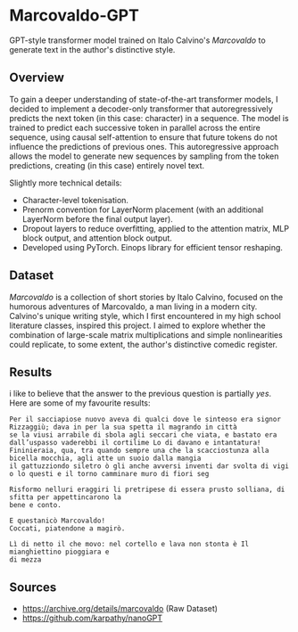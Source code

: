 # Marcovaldo-GPT
GPT-style transformer model trained on Italo Calvino's _Marcovaldo_ to generate text in the author's distinctive style.
## Overview
To gain a deeper understanding of state-of-the-art transformer models, I decided to implement a decoder-only transformer that autoregressively predicts the next token (in this case: character) in a sequence.
The model is trained to predict each successive token in parallel across the entire sequence, using causal self-attention to ensure that future tokens do not influence the predictions of previous ones.
This autoregressive approach allows the model to generate new sequences by sampling from the token predictions, creating (in this case) entirely novel text.

Slightly more technical details:

- Character-level tokenisation.
- Prenorm convention for LayerNorm placement (with an additional LayerNorm before the final output layer).
- Dropout layers to reduce overfitting, applied to the attention matrix, MLP block output, and attention block output.
- Developed using PyTorch.  Einops library for efficient tensor reshaping.

## Dataset
_Marcovaldo_ is a collection of short stories by Italo Calvino, focused on the humorous adventures of Marcovaldo, a man living in a modern city. Calvino's unique writing style, which I first encountered in my high school literature classes, inspired this project. I aimed to explore whether the combination of large-scale matrix multiplications and simple nonlinearities could replicate, to some extent, the author's distinctive comedic register. 

## Results
i like to believe that the answer to the previous question is partially _yes_. Here are some of my favourite results:

``` 
Per il sacciapiose nuovo aveva di qualci dove le sinteoso era signor Rizzaggiù; dava in per la sua spetta il magrando in città
se la viusi arrabile di sbola agli seccari che viata, e bastato era dall’uspasso vaderebbi il cortilime Lo di davano e intantatura!
Fininieraia, qua, tra quando sempre una che la scacciostunza alla bicella mocchia, agli atte un suoio dalla mangia
il gattuzziondo siletro ò gli anche avversi inventi dar svolta di vigi o lo questi e il torno camminare muro di fiori seg
```

```
Risformo nelluri eraggiri li pretripese di essera prusto solliana, di sfitta per appettincarono la 
bene e conto. 

E questanicò Marcovaldo! 
Coccati, piatendone a magirò. 

Lì di netto il che movo: nel cortello e lava non stonta è Il mianghiettino pioggiara e 
di mezza
```


## Sources
- https://archive.org/details/marcovaldo (Raw Dataset)
- https://github.com/karpathy/nanoGPT
